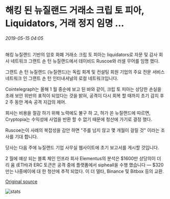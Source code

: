 # 해킹 된 뉴질랜드 거래소 크립 토 피아, Liquidators, 거래 정지 임명 ...

###### 2019-05-15 04:05

해킹 뉴질랜드 기반의 암호 화폐 거래소 크립 토 피아는 liquidators로 자문 및 감사 회사 네트워크 그랜트 손 턴 뉴질랜드에서 데이비드 Ruscoe와 러셀 무어를 임명 했다.

그랜트 손 턴 뉴질랜드 (뉴질랜드)는 독립 회계 및 컨설팅 회원 기업의 주요 전문 서비스 네트워크 인 그랜트 손 턴 인터내셔널의 로컬 네트워크입니다.

Cointelegraph는 올해 1 월 중순에 보고 된 바와 같이, 크립 토 피아는 상당한 손실을 초래 보안 위반의 표적이 되었다는 것을 밝혀, 공격이 다시 회복 할 때까지 초기 감지 후 2 주 동안 계속 공격 지갑의 제어.

회사는 비용을 절감 하기 위해 노력에도 불구 하 고, 허가 쏜 뉴질랜드에 따르면, Cryptopia는 수익성에 사업을 반환 할 수 없기 때문에 청산에 가기로 결정 했다.

Ruscoe는이 사례의 복잡성을 감안 하면 "주를 넘지 않고 몇 개월이 걸릴 것" 이라는 조사를 기대 합니다.

당사는 다음 주에 뉴질랜드 기업 사무실 웹사이트에 초기 보고서를 게시할 것입니다.

2 월에 예상 되는 블록 체인 인프라 회사 Elementus의 분석은 $1600만 상당의이 더 리 움 (ETH)과 ERC 토큰은 공격 중에 플랫폼에서 sipheall을 수행 했습니다 — $320만는 나중에이에 대 한 청산에 추적 되었다. 이 더 델타, Binance 및 Bitbox 등의 교환.

[Original source](https://cointelegraph.com/news/hacked-new-zealand-exchange-cryptopia-appoints-liquidators-trading-suspended)

![stats](https://c.statcounter.com/11760860/0/a89fa40b/1/ "stats")